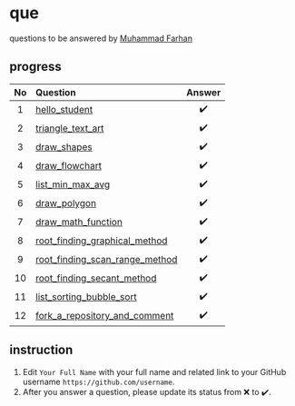 # que
questions to be answered by [Muhammad Farhan](https://github.com/chromaaxion)


## progress
No | Question | Answer
:-: | :- | :-:
1 | [hello_student](hello_student.ipynb) | :heavy_check_mark:
2 | [triangle_text_art](triangle_text_art.ipynb) | :heavy_check_mark:
3 | [draw_shapes](draw_shapes.ipynb) | :heavy_check_mark:
4 | [draw_flowchart](draw_flowchart.ipynb) | :heavy_check_mark:
5 | [list_min_max_avg](list_min_max_avg.ipynb) | :heavy_check_mark:
6 | [draw_polygon](draw_polygon.ipynb) | :heavy_check_mark:
7 | [draw_math_function](draw_math_function.ipynb) | :heavy_check_mark:
8 | [root_finding_graphical_method](root_finding_graphical_method.ipynb) | :heavy_check_mark:
9 | [root_finding_scan_range_method](root_finding_scan_range_method.ipynb) | :heavy_check_mark:
10 | [root_finding_secant_method](root_finding_secant_method.ipynb) | :heavy_check_mark:
11 | [list_sorting_bubble_sort](list_sorting_bubble_sort.ipynb) | :heavy_check_mark:
12 | [fork_a_repository_and_comment](fork_a_repository_and_comment.ipynb) | :heavy_check_mark:

## instruction
1. Edit `Your Full Name` with your full name and related link to your GitHub username `https://github.com/username`.
2. After you answer a question, please update its status from :x: to :heavy_check_mark:.
